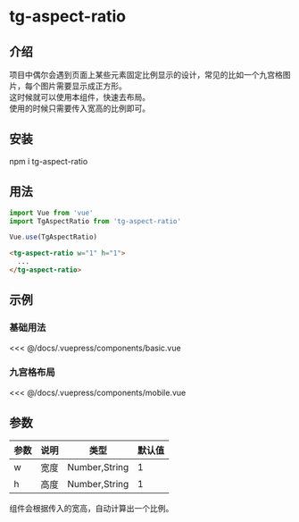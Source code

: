 # tg-aspect-ratio

## 介绍
项目中偶尔会遇到页面上某些元素固定比例显示的设计，常见的比如一个九宫格图片，每个图片需要显示成正方形。  
这时候就可以使用本组件，快速去布局。  
使用的时候只需要传入宽高的比例即可。

## 安装

npm i tg-aspect-ratio

## 用法
``` js
import Vue from 'vue'
import TgAspectRatio from 'tg-aspect-ratio'

Vue.use(TgAspectRatio)
```

``` html
<tg-aspect-ratio w="1" h="1">
  ...
</tg-aspect-ratio>
```

## 示例

### 基础用法
<basic />

<<< @/docs/.vuepress/components/basic.vue

### 九宫格布局
<mobile />

<<< @/docs/.vuepress/components/mobile.vue
## 参数

|参数|说明|类型|默认值
|-|-|-|-|
|w|宽度|Number,String|1
|h|高度|Number,String|1

组件会根据传入的宽高，自动计算出一个比例。